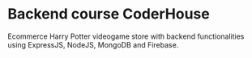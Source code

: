 # Backend course CoderHouse
Ecommerce Harry Potter videogame store with backend functionalities using ExpressJS, NodeJS, MongoDB and Firebase.